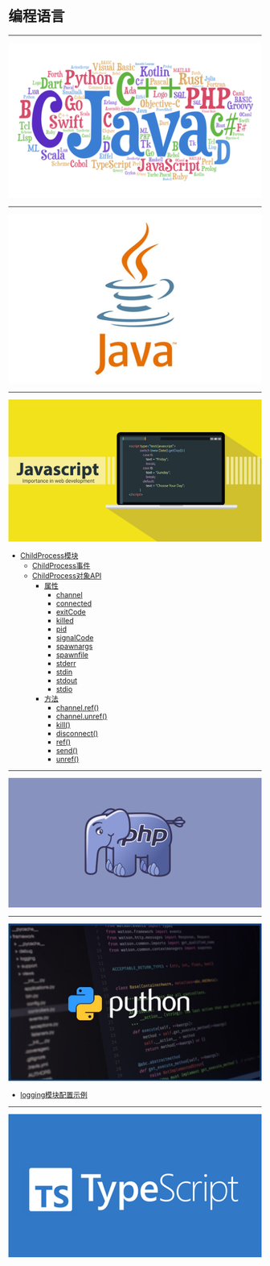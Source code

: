 # 编程语言

---

![Languages](./images/title.png)

---

[![Java](./Java/images/title.jpg ":size=200")](/repository/Languages/Java/README.md#java)

---

[![JavaScript](./JavaScript/images/title.jpg ":size=200")](/repository/Languages/JavaScript/README.md#javascript)
- [ChildProcess模块](/repository/Languages/JavaScript/docs/ChildProcess.md#childprocess模块)
  - [ChildProcess事件](/repository/Languages/JavaScript/docs/ChildProcessEvents.md#childprocess事件)
  - [ChildProcess对象API](/repository/Languages/JavaScript/docs/ChildProcessAPI.md#childprocess对象api)
    - [属性](/repository/Languages/JavaScript/docs/ChildProcessAPI.md#属性)
      - [channel](/repository/Languages/JavaScript/docs/ChildProcessAPI.md#channel)
      - [connected](/repository/Languages/JavaScript/docs/ChildProcessAPI.md#connected)
      - [exitCode](/repository/Languages/JavaScript/docs/ChildProcessAPI.md#exitCode)
      - [killed](/repository/Languages/JavaScript/docs/ChildProcessAPI.md#killed)
      - [pid](/repository/Languages/JavaScript/docs/ChildProcessAPI.md#pid)
      - [signalCode](/repository/Languages/JavaScript/docs/ChildProcessAPI.md#signalCode)
      - [spawnargs](/repository/Languages/JavaScript/docs/ChildProcessAPI.md#spawnargs)
      - [spawnfile](/repository/Languages/JavaScript/docs/ChildProcessAPI.md#spawnfile)
      - [stderr](/repository/Languages/JavaScript/docs/ChildProcessAPI.md#stderr)
      - [stdin](/repository/Languages/JavaScript/docs/ChildProcessAPI.md#stdin)
      - [stdout](/repository/Languages/JavaScript/docs/ChildProcessAPI.md#stdout)
      - [stdio](/repository/Languages/JavaScript/docs/ChildProcessAPI.md#stdio)
    - [方法](/repository/Languages/JavaScript/docs/ChildProcessAPI.md#方法)
      - [channel.ref()](/repository/Languages/JavaScript/docs/ChildProcessAPI.md#channelref)
      - [channel.unref()](/repository/Languages/JavaScript/docs/ChildProcessAPI.md#channelunref)
      - [kill()](/repository/Languages/JavaScript/docs/ChildProcessAPI.md#killsignal)
      - [disconnect()](/repository/Languages/JavaScript/docs/ChildProcessAPI.md#disconnect)
      - [ref()](/repository/Languages/JavaScript/docs/ChildProcessAPI.md#ref)
      - [send()](/repository/Languages/JavaScript/docs/ChildProcessAPI.md#sendmessage-sendhandle-options-callback)
      - [unref()](/repository/Languages/JavaScript/docs/ChildProcessAPI.md#unref)

---

[![PHP](./PHP/images/title.png ":size=200")](/repository/Languages/PHP/README.md#php)

---

[![Python](./Python/images/title.jpg ":size=200")](/repository/Languages/Python/README.md#python)
  - [logging模块配置示例](/repository/Languages/Python/docs/logging模块配置示例.md#logging模块配置示例)

---

[![TypeScript](./TypeScript/images/title.png ":size=200")](/repository/Languages/TypeScript/README.md#typescript)